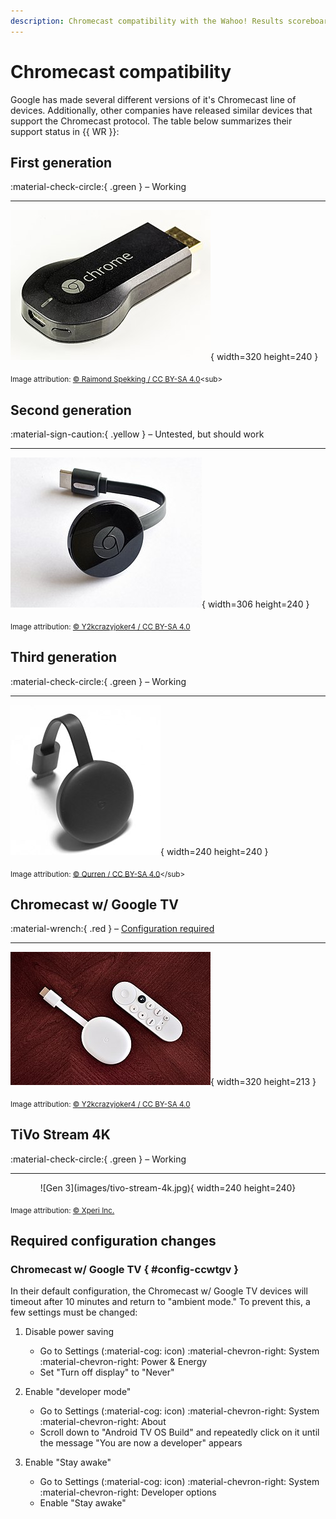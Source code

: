 ```yaml
---
description: Chromecast compatibility with the Wahoo! Results scoreboard
---
```

# Chromecast compatibility

Google has made several different versions of it's Chromecast line of devices.
Additionally, other companies have released similar devices that support the
Chromecast protocol. The table below summarizes their support status in {{ WR
}}:

<div class="mygrid" markdown>
<div class="mycard" markdown>

## First generation

:material-check-circle:{ .green } &ndash; Working

-----

![Gen 1](images/cc-gen1.jpg){ width=320 height=240 }

<sub>Image attribution: [© Raimond Spekking / CC BY-SA 4.0](https://en.wikipedia.org/wiki/File:Chromecast_(1st_generation)-0869.jpg)<sub>
</div>
<div class="mycard" markdown>

## Second generation

:material-sign-caution:{ .yellow } &ndash; Untested, but should work

-----

![Gen 2](images/cc-gen2.jpg){ width=306 height=240 }

<sub>Image attribution: [© Y2kcrazyjoker4 / CC BY-SA 4.0](https://en.wikipedia.org/wiki/File:Chromecast-2015.jpg)</sub>
</div>
<div class="mycard" markdown>

## Third generation

:material-check-circle:{ .green } &ndash; Working

-----

![Gen 3](images/cc-gen3.jpg){ width=240 height=240 }

<sub>Image attribution: [© Qurren / CC BY-SA 4.0](https://en.wikipedia.org/wiki/File:Chromecast_(3rd_generation).jpg)</sub>
</div>
<div class="mycard" markdown>

## Chromecast w/ Google TV

<!-- markdownlint-disable-next-line MD051 -->
:material-wrench:{ .red } &ndash; [Configuration required](#config-ccwtgv)

-----

![CC w/ GTV](images/cc-gtv.jpg){ width=320 height=213 }

<sub>Image attribution: [© Y2kcrazyjoker4 / CC BY-SA 4.0](https://en.wikipedia.org/wiki/File:Chromecast-with-Google-TV-snow-color-on-wood-table2.jpg)</sub>
</div>
<div class="mycard" markdown>

## TiVo Stream 4K

:material-check-circle:{ .green } &ndash; Working

-----
<div markdown style="text-align:center">
![Gen 3](images/tivo-stream-4k.jpg){ width=240 height=240}
</div>

<sub>Image attribution: [© Xperi Inc.](https://www.tivo.com/products/stream-4k)</sub>
</div>
</div>

## Required configuration changes

### Chromecast w/ Google TV { #config-ccwtgv }

In their default configuration, the Chromecast w/ Google TV devices will timeout
after 10 minutes and return to "ambient mode." To prevent this, a few settings
must be changed:

1. Disable power saving
    - Go to Settings (:material-cog: icon) :material-chevron-right: System
      :material-chevron-right: Power & Energy
    - Set "Turn off display" to "Never"

1. Enable "developer mode"

    - Go to Settings (:material-cog: icon) :material-chevron-right: System
      :material-chevron-right: About
    - Scroll down to "Android TV OS Build" and repeatedly click on it until
        the message "You are now a developer" appears

1. Enable "Stay awake"

    - Go to Settings (:material-cog: icon) :material-chevron-right: System
      :material-chevron-right: Developer options
    - Enable "Stay awake"
